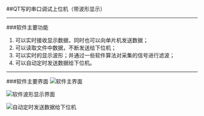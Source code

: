 ##QT写的串口调试上位机（带波形显示）
****
###软件主要功能
1. 可以实时接收显示数据，同时也可以向单片机发送数据；
2. 可以读取文件中数据，不断发送给下位机；
3. 可以实时的显示波形；并通过一些软件算法对采集的信号进行滤波；
4. 可以自动定时发送数据给下位机。

****
###软件主要界面
![软件主界面](https://github.com/zhouguangfu09/SerialPortQT/blob/master/png/1.png)

![软件波形显示界面](https://github.com/zhouguangfu09/SerialPortQT/blob/master/png/2.png)

![自动定时发送数据给下位机](https://github.com/zhouguangfu09/SerialPortQT/blob/master/png/3.png)
